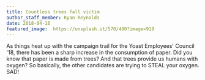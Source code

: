 ```yaml
---
title: Countless trees fall victim
author_staff_member: Ryan Reynolds
date: 2018-04-16
featured_image:  https://unsplash.it/570/400?image=919
---
```

As things heat up with the campaign trail for the Yoast Employees' Council '18, there has been a sharp increase in the consumption of paper. 
Did you know that paper is made from trees? And that trees provide us humans with oxygen? So basically, the other candidates are trying to STEAL your oxygen. SAD! 
